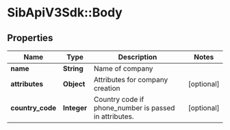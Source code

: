 # SibApiV3Sdk::Body

## Properties
Name | Type | Description | Notes
------------ | ------------- | ------------- | -------------
**name** | **String** | Name of company | 
**attributes** | **Object** | Attributes for company creation | [optional] 
**country_code** | **Integer** | Country code if phone_number is passed in attributes. | [optional] 


